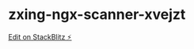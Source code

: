 # zxing-ngx-scanner-xvejzt

[Edit on StackBlitz ⚡️](https://stackblitz.com/edit/zxing-ngx-scanner-xvejzt)